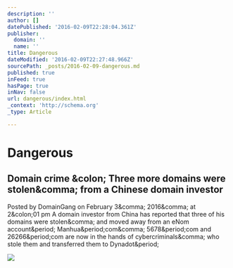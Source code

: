 ```yaml
---
description: ''
author: []
datePublished: '2016-02-09T22:28:04.361Z'
publisher:
  domain: ''
  name: ''
title: Dangerous
dateModified: '2016-02-09T22:27:48.966Z'
sourcePath: _posts/2016-02-09-dangerous.md
published: true
inFeed: true
hasPage: true
inNav: false
url: dangerous/index.html
_context: 'http://schema.org'
_type: Article

---
```

# Dangerous

<article style=""><h1>Domain crime &amp;colon; Three more domains were stolen&amp;comma; from a Chinese domain investor</h1><p>Posted by DomainGang on February 3&amp;comma; 2016&amp;comma; at 2&amp;colon;01 pm A domain investor from China has reported that three of his domains were stolen&amp;comma; and moved away from an eNom account&amp;period; Manhua&amp;period;com&amp;comma; 5678&amp;period;com and 26266&amp;period;com are now in the hands of cybercriminals&amp;comma; who stole them and transferred them to Dynadot&amp;period;</p><img src="http://domaingang.com/wp-content/uploads/2015/04/stolen-domain-warning.gif" /></article>